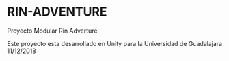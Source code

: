 # RIN-ADVENTURE
Proyecto Modular Rin Adverture

Este proyecto esta desarrollado en Unity
para la Universidad de Guadalajara
11/12/2018
